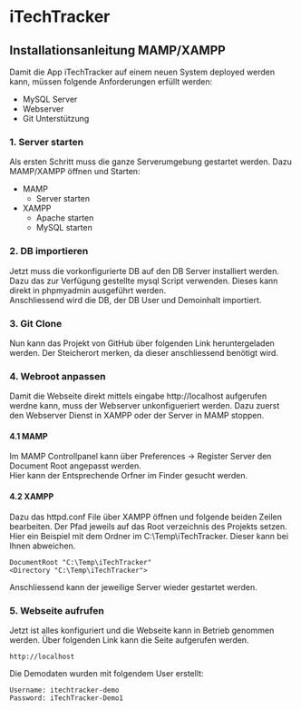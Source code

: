 # iTechTracker 

## Installationsanleitung MAMP/XAMPP
Damit die App iTechTracker auf einem neuen System deployed werden kann, müssen folgende Anforderungen erfüllt werden:
* MySQL Server
* Webserver
* Git Unterstützung

### 1. Server starten
Als ersten Schritt muss die ganze Serverumgebung gestartet werden. Dazu MAMP/XAMPP öffnen und Starten:
* MAMP
    * Server starten
* XAMPP
    * Apache starten
    * MySQL starten

### 2. DB importieren
Jetzt muss die vorkonfigurierte DB auf den DB Server installiert werden. Dazu das zur Verfügung gestellte mysql Script verwenden. Dieses kann direkt in phpmyadmin ausgeführt werden. <br>
Anschliessend wird die DB, der DB User und Demoinhalt importiert.

### 3. Git Clone
Nun kann das Projekt von GitHub über folgenden Link heruntergeladen werden. Der Steicherort merken, da dieser anschliessend benötigt wird.

### 4. Webroot anpassen
Damit die Webseite direkt mittels eingabe http://localhost aufgerufen werdne kann, muss der Webserver unkonfigueriert werden. Dazu zuerst den Webserver Dienst in XAMPP oder der Server in MAMP stoppen.

#### 4.1 MAMP
Im MAMP Controllpanel kann über Preferences -> Register Server den Document Root angepasst werden. <br>
Hier kann der Entsprechende Orfner im Finder gesucht werden.

#### 4.2 XAMPP
Dazu das httpd.conf File über XAMPP öffnen und folgende beiden Zeilen bearbeiten.
Der Pfad jeweils auf das Root verzeichnis des Projekts setzen. Hier ein Beispiel mit dem Ordner im C:\Temp\iTechTracker. Dieser kann bei Ihnen abweichen.
````
DocumentRoot "C:\Temp\iTechTracker"
<Directory "C:\Temp\iTechTracker">
````

Anschliessend kann der jeweilige Server wieder gestartet werden.

### 5. Webseite aufrufen
Jetzt ist alles konfiguriert und die Webseite kann in Betrieb genommen werden. Über folgenden Link kann die Seite aufgerufen werden.
````
http://localhost
````
Die Demodaten wurden mit folgendem User erstellt:
````
Username: itechtracker-demo
Password: iTechTracker-Demo1
````